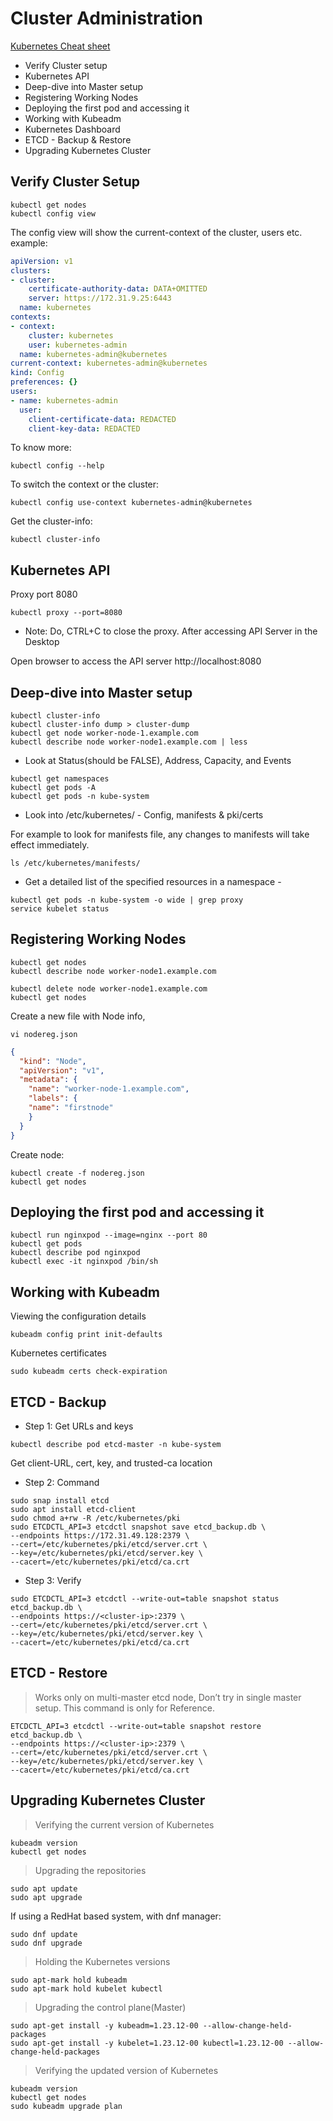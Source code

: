 # Cluster Administration	

[Kubernetes Cheat sheet](https://kubernetes.io/docs/reference/kubectl/cheatsheet/)

- Verify Cluster setup	
- Kubernetes API
- Deep-dive into Master setup
- Registering Working Nodes	
- Deploying the first pod and accessing it
- Working with Kubeadm
- Kubernetes Dashboard
- ETCD - Backup & Restore
- Upgrading Kubernetes Cluster


## Verify Cluster Setup
```
kubectl get nodes 
kubectl config view
```
The config view will show the current-context of the cluster, users etc. example:
```yaml
apiVersion: v1
clusters:
- cluster:
    certificate-authority-data: DATA+OMITTED
    server: https://172.31.9.25:6443
  name: kubernetes
contexts:
- context:
    cluster: kubernetes
    user: kubernetes-admin
  name: kubernetes-admin@kubernetes
current-context: kubernetes-admin@kubernetes
kind: Config
preferences: {}
users:
- name: kubernetes-admin
  user:
    client-certificate-data: REDACTED
    client-key-data: REDACTED
```

To know more:
```
kubectl config --help
```

To switch the context or the cluster:
```
kubectl config use-context kubernetes-admin@kubernetes
```

Get the cluster-info:
```
kubectl cluster-info
```

## Kubernetes API

Proxy port 8080
```
kubectl proxy --port=8080
```
- Note: Do, CTRL+C to close the proxy. After accessing API Server in the Desktop

Open browser to access the API server http://localhost:8080


## Deep-dive into Master setup

```
kubectl cluster-info
kubectl cluster-info dump > cluster-dump
kubectl get node worker-node-1.example.com
kubectl describe node worker-node1.example.com | less
```
- Look at Status(should be FALSE), Address, Capacity, and Events

```
kubectl get namespaces
kubectl get pods -A
kubectl get pods -n kube-system
```
- Look into /etc/kubernetes/ - Config, manifests & pki/certs

For example to look for manifests file, any changes to manifests will take effect immediately.
```
ls /etc/kubernetes/manifests/
```

- Get a detailed list of the specified resources in a namespace - 
```
kubectl get pods -n kube-system -o wide | grep proxy
service kubelet status
```

## Registering Working Nodes

```
kubectl get nodes
kubectl describe node worker-node1.example.com

kubectl delete node worker-node1.example.com
kubectl get nodes
```

Create a new file with Node info,

```
vi nodereg.json 
```

```json
{
  "kind": "Node",
  "apiVersion": "v1",
  "metadata": {
	"name": "worker-node-1.example.com",
	"labels": {
  	"name": "firstnode"
	}
  }
}

```

Create node:
```
kubectl create -f nodereg.json     
kubectl get nodes
```


## Deploying the first pod and accessing it

```
kubectl run nginxpod --image=nginx --port 80
kubectl get pods
kubectl describe pod nginxpod
kubectl exec -it nginxpod /bin/sh
```


## Working with Kubeadm

Viewing the configuration details
```
kubeadm config print init-defaults
```
Kubernetes certificates
```
sudo kubeadm certs check-expiration
```

## ETCD - Backup

- Step 1: Get URLs and keys
```
kubectl describe pod etcd-master -n kube-system
```
Get client-URL, cert, key, and trusted-ca location

- Step 2: Command
```
sudo snap install etcd
sudo apt install etcd-client
sudo chmod a+rw -R /etc/kubernetes/pki
sudo ETCDCTL_API=3 etcdctl snapshot save etcd_backup.db \
--endpoints https://172.31.49.128:2379 \
--cert=/etc/kubernetes/pki/etcd/server.crt \
--key=/etc/kubernetes/pki/etcd/server.key \
--cacert=/etc/kubernetes/pki/etcd/ca.crt

```

- Step 3: Verify
```
sudo ETCDCTL_API=3 etcdctl --write-out=table snapshot status etcd_backup.db \
--endpoints https://<cluster-ip>:2379 \
--cert=/etc/kubernetes/pki/etcd/server.crt \
--key=/etc/kubernetes/pki/etcd/server.key \
--cacert=/etc/kubernetes/pki/etcd/ca.crt
```


## ETCD - Restore

> Works only on multi-master etcd node, Don’t try in single master setup. This command is only for Reference.

```
ETCDCTL_API=3 etcdctl --write-out=table snapshot restore etcd_backup.db \
--endpoints https://<cluster-ip>:2379 \
--cert=/etc/kubernetes/pki/etcd/server.crt \
--key=/etc/kubernetes/pki/etcd/server.key \
--cacert=/etc/kubernetes/pki/etcd/ca.crt
```

## Upgrading Kubernetes Cluster

> Verifying the current version of Kubernetes

```
kubeadm version
kubectl get nodes
```

> Upgrading the repositories
```
sudo apt update
sudo apt upgrade
```
If using a RedHat based system, with dnf manager:
```
sudo dnf update
sudo dnf upgrade
```

> Holding the Kubernetes versions
```
sudo apt-mark hold kubeadm
sudo apt-mark hold kubelet kubectl
```

> Upgrading the control plane(Master)
```
sudo apt-get install -y kubeadm=1.23.12-00 --allow-change-held-packages
sudo apt-get install -y kubelet=1.23.12-00 kubectl=1.23.12-00 --allow-change-held-packages
```

> Verifying the updated version of Kubernetes
```
kubeadm version
kubectl get nodes
sudo kubeadm upgrade plan
```